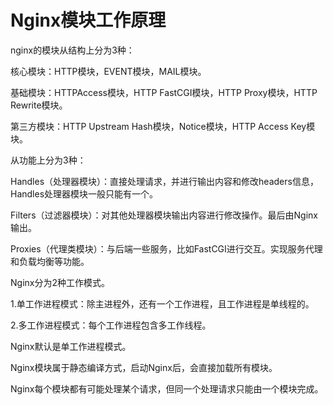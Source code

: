 # Nginx模块工作原理

nginx的模块从结构上分为3种：

核心模块：HTTP模块，EVENT模块，MAIL模块。

基础模块：HTTPAccess模块，HTTP FastCGI模块，HTTP Proxy模块，HTTP Rewrite模块。

第三方模块：HTTP Upstream Hash模块，Notice模块，HTTP Access Key模块。

从功能上分为3种：

Handles（处理器模块）：直接处理请求，并进行输出内容和修改headers信息，Handles处理器模块一般只能有一个。

Filters（过滤器模块）：对其他处理器模块输出内容进行修改操作。最后由Nginx输出。

Proxies（代理类模块）：与后端一些服务，比如FastCGI进行交互。实现服务代理和负载均衡等功能。

Nginx分为2种工作模式。

1.单工作进程模式：除主进程外，还有一个工作进程，且工作进程是单线程的。

2.多工作进程模式：每个工作进程包含多工作线程。

Nginx默认是单工作进程模式。

Nginx模块属于静态编译方式，启动Nginx后，会直接加载所有模块。

Nginx每个模块都有可能处理某个请求，但同一个处理请求只能由一个模块完成。

